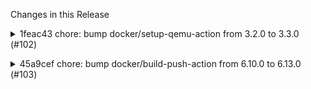 Changes in this Release

<details><summary>1feac43 chore: bump docker/setup-qemu-action from 3.2.0 to 3.3.0 (#102)</summary>
chore: bump docker/setup-qemu-action from 3.2.0 to 3.3.0 (#102)

Bumps
[docker/setup-qemu-action](https://github.com/docker/setup-qemu-action)
from 3.2.0 to 3.3.0.
<details>
<summary>Release notes</summary>
<p><em>Sourced from <a
href="https://github.com/docker/setup-qemu-action/releases">docker/setup-qemu-action's
releases</a>.</em></p>
<blockquote>
<h2>v3.3.0</h2>
<ul>
<li>Add <code>cache-image</code> input to enable/disable caching of
binfmt image by <a
href="https://github.com/crazy-max"><code>@​crazy-max</code></a> in <a
href="https://redirect.github.com/docker/setup-qemu-action/pull/130">docker/setup-qemu-action#130</a></li>
<li>Bump <code>@​actions/core</code> from 1.10.1 to 1.11.1 in <a
href="https://redirect.github.com/docker/setup-qemu-action/pull/172">docker/setup-qemu-action#172</a></li>
<li>Bump <code>@​docker/actions-toolkit</code> from 0.35.0 to 0.49.0 in
<a
href="https://redirect.github.com/docker/setup-qemu-action/pull/187">docker/setup-qemu-action#187</a></li>
<li>Bump cross-spawn from 7.0.3 to 7.0.6 in <a
href="https://redirect.github.com/docker/setup-qemu-action/pull/182">docker/setup-qemu-action#182</a></li>
<li>Bump path-to-regexp from 6.2.2 to 6.3.0 in <a
href="https://redirect.github.com/docker/setup-qemu-action/pull/162">docker/setup-qemu-action#162</a></li>
</ul>
<p><strong>Full Changelog</strong>: <a
href="https://github.com/docker/setup-qemu-action/compare/v3.2.0...v3.3.0">https://github.com/docker/setup-qemu-action/compare/v3.2.0...v3.3.0</a></p>
</blockquote>
</details>
<details>
<summary>Commits</summary>
<ul>
<li><a
href="https://github.com/docker/setup-qemu-action/commit/53851d14592bedcffcf25ea515637cff71ef929a"><code>53851d1</code></a>
Merge pull request <a
href="https://redirect.github.com/docker/setup-qemu-action/issues/187">#187</a>
from docker/dependabot/npm_and_yarn/docker/actions-to...</li>
<li><a
href="https://github.com/docker/setup-qemu-action/commit/7066b9044fd67fae38ee3529e17c426aac7525b7"><code>7066b90</code></a>
chore: update generated content</li>
<li><a
href="https://github.com/docker/setup-qemu-action/commit/75590814eb9485acbd63532d603438ddfb35eab6"><code>7559081</code></a>
build(deps): bump <code>@​docker/actions-toolkit</code> from 0.35.0 to
0.49.0</li>
<li><a
href="https://github.com/docker/setup-qemu-action/commit/08d11eb48130d5f1debe0b57b29eee10e3e7a0b8"><code>08d11eb</code></a>
Merge pull request <a
href="https://redirect.github.com/docker/setup-qemu-action/issues/172">#172</a>
from docker/dependabot/npm_and_yarn/actions/core-1.11.1</li>
<li><a
href="https://github.com/docker/setup-qemu-action/commit/e53506fe6c9a252f5a7137f8cc8b5d110f6d2aee"><code>e53506f</code></a>
chore: update generated content</li>
<li><a
href="https://github.com/docker/setup-qemu-action/commit/610b4428f91a439cb8fc96c1b66372f7ad6eaecc"><code>610b442</code></a>
build(deps): bump <code>@​actions/core</code> from 1.10.1 to 1.11.1</li>
<li><a
href="https://github.com/docker/setup-qemu-action/commit/58a19f851cfcb4969c746f28b70e996e5f2baa2a"><code>58a19f8</code></a>
Merge pull request <a
href="https://redirect.github.com/docker/setup-qemu-action/issues/182">#182</a>
from docker/dependabot/npm_and_yarn/cross-spawn-7.0.6</li>
<li><a
href="https://github.com/docker/setup-qemu-action/commit/49a12c4cc89e6dd0858487b98bed3df9fa825615"><code>49a12c4</code></a>
Merge pull request <a
href="https://redirect.github.com/docker/setup-qemu-action/issues/180">#180</a>
from docker/dependabot/github_actions/codecov/codecov...</li>
<li><a
href="https://github.com/docker/setup-qemu-action/commit/2b8ac83d96d1cb342b1e7ed85695f93081100257"><code>2b8ac83</code></a>
ci: fix deprecated input for codecov-action</li>
<li><a
href="https://github.com/docker/setup-qemu-action/commit/fdbeaac5ff9cf5a81bfc642fc03727ea5a9dacd7"><code>fdbeaac</code></a>
Merge pull request <a
href="https://redirect.github.com/docker/setup-qemu-action/issues/130">#130</a>
from crazy-max/cache-image</li>
<li>Additional commits viewable in <a
href="https://github.com/docker/setup-qemu-action/compare/v3.2.0...v3.3.0">compare
view</a></li>
</ul>
</details>
<br />


[![Dependabot compatibility
score](https://dependabot-badges.githubapp.com/badges/compatibility_score?dependency-name=docker/setup-qemu-action&package-manager=github_actions&previous-version=3.2.0&new-version=3.3.0)](https://docs.github.com/en/github/managing-security-vulnerabilities/about-dependabot-security-updates#about-compatibility-scores)

Dependabot will resolve any conflicts with this PR as long as you don't
alter it yourself. You can also trigger a rebase manually by commenting
`@dependabot rebase`.

[//]: # (dependabot-automerge-start)
[//]: # (dependabot-automerge-end)

---

<details>
<summary>Dependabot commands and options</summary>
<br />

You can trigger Dependabot actions by commenting on this PR:
- `@dependabot rebase` will rebase this PR
- `@dependabot recreate` will recreate this PR, overwriting any edits
that have been made to it
- `@dependabot merge` will merge this PR after your CI passes on it
- `@dependabot squash and merge` will squash and merge this PR after
your CI passes on it
- `@dependabot cancel merge` will cancel a previously requested merge
and block automerging
- `@dependabot reopen` will reopen this PR if it is closed
- `@dependabot close` will close this PR and stop Dependabot recreating
it. You can achieve the same result by closing it manually
- `@dependabot show <dependency name> ignore conditions` will show all
of the ignore conditions of the specified dependency
- `@dependabot ignore this major version` will close this PR and stop
Dependabot creating any more for this major version (unless you reopen
the PR or upgrade to it yourself)
- `@dependabot ignore this minor version` will close this PR and stop
Dependabot creating any more for this minor version (unless you reopen
the PR or upgrade to it yourself)
- `@dependabot ignore this dependency` will close this PR and stop
Dependabot creating any more for this dependency (unless you reopen the
PR or upgrade to it yourself)


</details>

Signed-off-by: dependabot[bot] <support@github.com>
Co-authored-by: dependabot[bot] <49699333+dependabot[bot]@users.noreply.github.com></details>

<details><summary>45a9cef chore: bump docker/build-push-action from 6.10.0 to 6.13.0 (#103)</summary>
chore: bump docker/build-push-action from 6.10.0 to 6.13.0 (#103)

Bumps
[docker/build-push-action](https://github.com/docker/build-push-action)
from 6.10.0 to 6.13.0.
<details>
<summary>Release notes</summary>
<p><em>Sourced from <a
href="https://github.com/docker/build-push-action/releases">docker/build-push-action's
releases</a>.</em></p>
<blockquote>
<h2>v6.13.0</h2>
<ul>
<li>Bump <code>@​docker/actions-toolkit</code> from 0.51.0 to 0.53.0 in
<a
href="https://redirect.github.com/docker/build-push-action/pull/1308">docker/build-push-action#1308</a></li>
</ul>
<p><strong>Full Changelog</strong>: <a
href="https://github.com/docker/build-push-action/compare/v6.12.0...v6.13.0">https://github.com/docker/build-push-action/compare/v6.12.0...v6.13.0</a></p>
<h2>v6.12.0</h2>
<ul>
<li>Bump <code>@​docker/actions-toolkit</code> from 0.49.0 to 0.51.0 in
<a
href="https://redirect.github.com/docker/build-push-action/pull/1300">docker/build-push-action#1300</a></li>
</ul>
<p><strong>Full Changelog</strong>: <a
href="https://github.com/docker/build-push-action/compare/v6.11.0...v6.12.0">https://github.com/docker/build-push-action/compare/v6.11.0...v6.12.0</a></p>
<h2>v6.11.0</h2>
<ul>
<li>Handlebar <code>defaultContext</code> support for
<code>build-contexts</code> input by <a
href="https://github.com/crazy-max"><code>@​crazy-max</code></a> in <a
href="https://redirect.github.com/docker/build-push-action/pull/1283">docker/build-push-action#1283</a></li>
<li>Bump <code>@​docker/actions-toolkit</code> from 0.46.0 to 0.49.0 in
<a
href="https://redirect.github.com/docker/build-push-action/pull/1281">docker/build-push-action#1281</a></li>
</ul>
<p><strong>Full Changelog</strong>: <a
href="https://github.com/docker/build-push-action/compare/v6.10.0...v6.11.0">https://github.com/docker/build-push-action/compare/v6.10.0...v6.11.0</a></p>
</blockquote>
</details>
<details>
<summary>Commits</summary>
<ul>
<li><a
href="https://github.com/docker/build-push-action/commit/ca877d9245402d1537745e0e356eab47c3520991"><code>ca877d9</code></a>
Merge pull request <a
href="https://redirect.github.com/docker/build-push-action/issues/1308">#1308</a>
from docker/dependabot/npm_and_yarn/docker/actions-t...</li>
<li><a
href="https://github.com/docker/build-push-action/commit/d2fe919bb5012a6186426dc91c361c4980d10c2d"><code>d2fe919</code></a>
chore: update generated content</li>
<li><a
href="https://github.com/docker/build-push-action/commit/f0fc9ece82cf2ace13ec8f35687697ae511bdf74"><code>f0fc9ec</code></a>
chore(deps): Bump <code>@​docker/actions-toolkit</code> from 0.51.0 to
0.53.0</li>
<li><a
href="https://github.com/docker/build-push-action/commit/67a2d409c0a876cbe6b11854e3e25193efe4e62d"><code>67a2d40</code></a>
Merge pull request <a
href="https://redirect.github.com/docker/build-push-action/issues/1300">#1300</a>
from docker/dependabot/npm_and_yarn/docker/actions-t...</li>
<li><a
href="https://github.com/docker/build-push-action/commit/0b1b1c9c43ec788c199860037a0545356ea03d26"><code>0b1b1c9</code></a>
chore: update generated content</li>
<li><a
href="https://github.com/docker/build-push-action/commit/b6a7c2c4eec8151a4dbcd3823747fe1b77d5b280"><code>b6a7c2c</code></a>
chore(deps): Bump <code>@​docker/actions-toolkit</code> from 0.49.0 to
0.51.0</li>
<li><a
href="https://github.com/docker/build-push-action/commit/31ca4e5d51253d7e4a2317bfe74699cbe3a398a9"><code>31ca4e5</code></a>
Merge pull request <a
href="https://redirect.github.com/docker/build-push-action/issues/1296">#1296</a>
from crazy-max/bake-v6</li>
<li><a
href="https://github.com/docker/build-push-action/commit/e613db9d5a93dda4d07aeb81991e80164577ae4a"><code>e613db9</code></a>
update bake-action to v6</li>
<li><a
href="https://github.com/docker/build-push-action/commit/b32b51a8eda65d6793cd0494a773d4f6bcef32dc"><code>b32b51a</code></a>
Merge pull request <a
href="https://redirect.github.com/docker/build-push-action/issues/1281">#1281</a>
from docker/dependabot/npm_and_yarn/docker/actions-t...</li>
<li><a
href="https://github.com/docker/build-push-action/commit/594bf46f0f6d32fd8bd98a553127950004165c96"><code>594bf46</code></a>
Merge pull request <a
href="https://redirect.github.com/docker/build-push-action/issues/1294">#1294</a>
from crazy-max/fix-e2e</li>
<li>Additional commits viewable in <a
href="https://github.com/docker/build-push-action/compare/v6.10.0...v6.13.0">compare
view</a></li>
</ul>
</details>
<br />


[![Dependabot compatibility
score](https://dependabot-badges.githubapp.com/badges/compatibility_score?dependency-name=docker/build-push-action&package-manager=github_actions&previous-version=6.10.0&new-version=6.13.0)](https://docs.github.com/en/github/managing-security-vulnerabilities/about-dependabot-security-updates#about-compatibility-scores)

Dependabot will resolve any conflicts with this PR as long as you don't
alter it yourself. You can also trigger a rebase manually by commenting
`@dependabot rebase`.

[//]: # (dependabot-automerge-start)
[//]: # (dependabot-automerge-end)

---

<details>
<summary>Dependabot commands and options</summary>
<br />

You can trigger Dependabot actions by commenting on this PR:
- `@dependabot rebase` will rebase this PR
- `@dependabot recreate` will recreate this PR, overwriting any edits
that have been made to it
- `@dependabot merge` will merge this PR after your CI passes on it
- `@dependabot squash and merge` will squash and merge this PR after
your CI passes on it
- `@dependabot cancel merge` will cancel a previously requested merge
and block automerging
- `@dependabot reopen` will reopen this PR if it is closed
- `@dependabot close` will close this PR and stop Dependabot recreating
it. You can achieve the same result by closing it manually
- `@dependabot show <dependency name> ignore conditions` will show all
of the ignore conditions of the specified dependency
- `@dependabot ignore this major version` will close this PR and stop
Dependabot creating any more for this major version (unless you reopen
the PR or upgrade to it yourself)
- `@dependabot ignore this minor version` will close this PR and stop
Dependabot creating any more for this minor version (unless you reopen
the PR or upgrade to it yourself)
- `@dependabot ignore this dependency` will close this PR and stop
Dependabot creating any more for this dependency (unless you reopen the
PR or upgrade to it yourself)


</details>

Signed-off-by: dependabot[bot] <support@github.com>
Co-authored-by: dependabot[bot] <49699333+dependabot[bot]@users.noreply.github.com></details>
